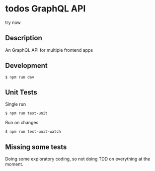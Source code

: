 # todos GraphQL API

try now

## Description

An GraphQL API for multiple frontend apps

## Development

```
$ npm run dev
```

## Unit Tests

Single run

```
$ npm run test-unit
```

Run on changes

```
$ npm run test-unit-watch
```

## Missing some tests

Doing some exploratory coding, so not doing TDD on everything at the moment.
